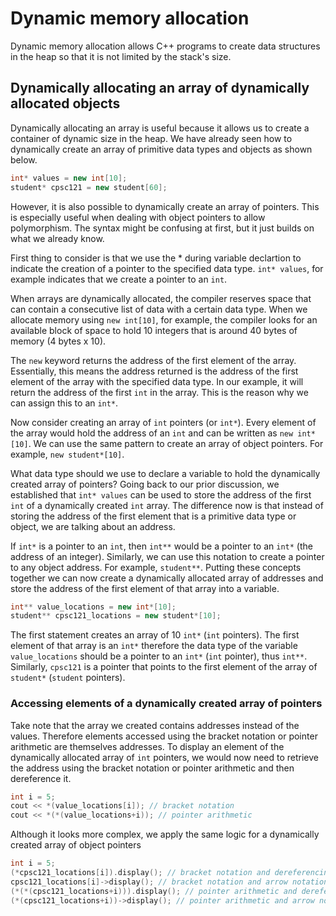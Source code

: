 # Dynamic memory allocation
Dynamic memory allocation allows C++ programs to create data structures in the heap so that it is not limited by the stack's size.

## Dynamically allocating an array of dynamically allocated objects
Dynamically allocating an array is useful because it allows us to create a container of dynamic size in the heap. We have already seen how to dynamically create an array of primitive data types and objects as shown below.

```cpp
int* values = new int[10];
student* cpsc121 = new student[60];
```

However, it is also possible to dynamically create an array of pointers. This is especially useful when dealing with object pointers to allow polymorphism. The syntax might be confusing at first, but it just builds on what we already know.

First thing to consider is that we use the * during variable declartion to indicate the creation of a pointer to the specified data type. `int* values`, for example indicates that we create a pointer to an `int`. 

When arrays are dynamically allocated, the compiler reserves space that can contain a consecutive list of data with a certain data type. When we allocate memory using `new int[10]`, for example, the compiler looks for an available block of space to hold 10 integers that is around 40 bytes of memory (4 bytes x 10). 

The `new` keyword returns the address of the first element of the array. Essentially, this means the address returned is the address of the first element of the array with the specified data type. In our example, it will return the address of the first `int` in the array. This is the reason why we can assign this to an `int*`.

Now consider creating an array of `int` pointers (or `int*`). Every element of the array would hold the address of an `int` and can be written as `new int*[10]`. We can use the same pattern to create an array of object pointers. For example, `new student*[10]`.

What data type should we use to declare a variable to hold the dynamically created array of pointers? Going back to our prior discussion, we established that `int* values` can be used to store the address of the first `int` of a dynamically created `int` array. The difference now is that instead of storing the address of the first element that is a primitive data type or object, we are talking about an address.

If `int*` is a pointer to an `int`, then `int**` would be a pointer to an `int*` (the address of an integer). Similarly, we can use this notation to create a pointer to any object address. For example, `student**`. Putting these concepts together we can now create a dynamically allocated array of addresses and store the address of the first element of that array into a variable.

```cpp
int** value_locations = new int*[10];
student** cpsc121_locations = new student*[10];
```

The first statement creates an array of 10 `int*` (`int` pointers). The first element of that array is an `int*` therefore the data type of the variable `value_locations` should be a pointer to an `int*` (`int` pointer), thus `int**`. Similarly, `cpsc121` is a pointer that points to the first element of the array of `student*` (`student` pointers).

### Accessing elements of a dynamically created array of pointers
Take note that the array we created contains addresses instead of the values. Therefore elements accessed using the bracket notation or pointer arithmetic are themselves addresses. To display an element of the dynamically allocated array of `int` pointers, we would now need to retrieve the address using the bracket notation or pointer arithmetic and then dereference it.

```cpp
int i = 5;
cout << *(value_locations[i]); // bracket notation
cout << *(*(value_locations+i)); // pointer arithmetic
```

Although it looks more complex, we apply the same logic for a dynamically created array of object pointers

```cpp
int i = 5;
(*cpsc121_locations[i]).display(); // bracket notation and dereferencing to call method
cpsc121_locations[i]->display(); // bracket notation and arrow notation to call method
(*(*(cpsc121_locations+i))).display(); // pointer arithmetic and dereferencing to call method
(*(cpsc121_locations+i))->display(); // pointer arithmetic and arrow notation to call method

```
